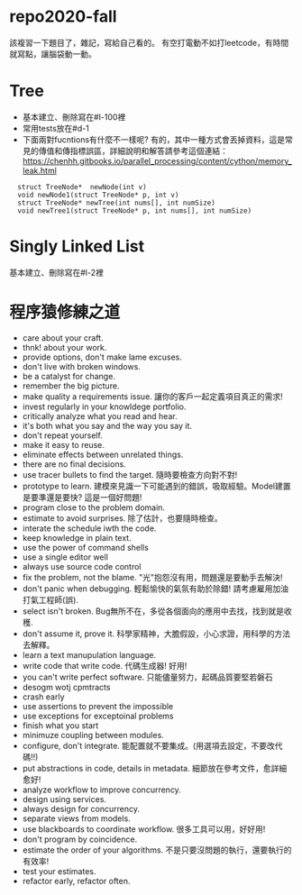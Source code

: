 # repo2020-fall
該複習一下題目了，雜記，寫給自己看的。
有空打電動不如打leetcode，有時間就寫點，讓腦袋動一動。

# Tree
- 基本建立、刪除寫在#l-100裡
- 常用tests放在#d-1
- 下面兩對fucntions有什麼不一樣呢? 有的，其中一種方式會丟掉資料，這是常見的傳值和傳指標誤區，詳細說明和解答請參考這個連結：https://chenhh.gitbooks.io/parallel_processing/content/cython/memory_leak.html
```
  struct TreeNode*  newNode(int v)
  void newNode1(struct TreeNode* p, int v)
  struct TreeNode* newTree(int nums[], int numSize)
  void newTree1(struct TreeNode* p, int nums[], int numSize)
```

# Singly Linked List
基本建立、刪除寫在#l-2裡

# 程序猿修練之道
- care about your craft.
- thnk! about your work.
- provide options, don't make lame excuses.
- don't live with broken windows.
- be a catalyst for change.
- remember the big picture.
- make quality a requirements issue. 讓你的客戶一起定義項目真正的需求!
- invest regularly in your knowldege portfolio.
- critically analyze what you read and hear.
- it's both what you say and the way you say it.
- don't repeat yourself.
- make it easy to reuse.
- eliminate effects between unrelated things.
- there are no final decisions.
- use tracer bullets to find the target. 隨時要檢查方向對不對!
- prototype to learn. 建模來見識一下可能遇到的錯誤，吸取經驗。Model建置是要準還是要快? 這是一個好問題!
- program close to the problem domain. 
- estimate to avoid surprises. 除了估計，也要隨時檢查。
- interate the schedule iwth the code.
- keep knowledge in plain text.
- use the power of command shells
- use a single editor well
- always use source code control
- fix the problem, not the blame. "光"抱怨沒有用，問題還是要動手去解決!
- don't panic when debugging. 輕鬆愉快的氣氛有助於除錯! 請考慮雇用加油打氣工程師(誤).
- select isn't broken. Bug無所不在，多從各個面向的應用中去找，找到就是收穫.
- don't assume it, prove it. 科學家精神，大膽假設，小心求證，用科學的方法去解釋。
- learn a text manupulation language.
- write code that write code. 代碼生成器! 好用!
- you can't write perfect software. 只能儘量努力，起碼品質要堅若磐石
- desogm wotj cpmtracts
- crash early
- use assertions to prevent the impossible
- use exceptions for exceptoinal problems
- finish what you start
- minimuze coupling between modules.
- configure, don't integrate. 能配置就不要集成。(用選項去設定，不要改代碼!!)
- put abstractions in code, details in metadata. 細節放在參考文件，愈詳細愈好!
- analyze workflow to improve concurrency.
- design using services.
- always design for concurrency.
- separate views from models.
- use blackboards to coordinate workflow. 很多工具可以用，好好用!
- don't program by coincidence.
- estimate the order of your algorithms. 不是只要沒問題的執行，還要執行的有效率!
- test your estimates.
- refactor early, refactor often.










